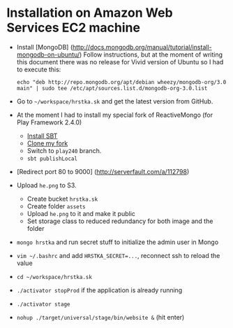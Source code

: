 # Installation on Amazon Web Services EC2 machine

- Install [MongoDB] (http://docs.mongodb.org/manual/tutorial/install-mongodb-on-ubuntu/)
    Follow instructions, but at the moment of writing this document there was no release for Vivid version of
    Ubuntu so I had to execute this:
      
    `echo "deb http://repo.mongodb.org/apt/debian wheezy/mongodb-org/3.0 main" | sudo tee /etc/apt/sources.list.d/mongodb-org-3.0.list`    
- Go to `~/workspace/hrstka.sk` and get the latest version from GitHub.
- At the moment I had to install my special fork of ReactiveMongo (for Play Framework 2.4.0)
     - [Install SBT](http://www.scala-sbt.org/0.13/tutorial/Installing-sbt-on-Linux.html)
     - [Clone my fork](https://github.com/RadoBuransky/Play-ReactiveMongo)
     - Switch to `play240` branch.
     - `sbt publishLocal`
- [Redirect port 80 to 9000] (http://serverfault.com/a/112798)
- Upload `he.png` to S3.
  - Create bucket `hrstka.sk`
  - Create folder `assets`
  - Upload `he.png` to it and make it public
  - Set storage class to reduced redundancy for both image and the folder
- `mongo hrstka` and run secret stuff to initialize the admin user in Mongo
- `vim ~/.bashrc` and add `HRSTKA_SECRET=...`, reconnect ssh to reload the value 
- `cd ~/workspace/hrstka.sk`
- `./activator stopProd` if the application is already running
- `./activator stage`
- `nohup ./target/universal/stage/bin/website &` (hit enter)